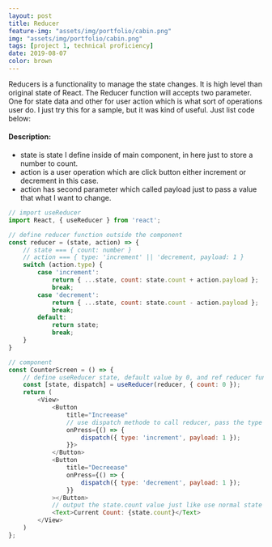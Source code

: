 ```yaml
---
layout: post
title: Reducer
feature-img: "assets/img/portfolio/cabin.png"
img: "assets/img/portfolio/cabin.png"
tags: [project 1, technical proficiency]
date: 2019-08-07
color: brown
---
```



Reducers is a functionality to manage the state changes. It is high level than original state of React. The Reducer function will accepts two parameter. One for state data and other for user action which is what sort of operations user do. I just try this for a sample, but it was kind of useful. Just list code below:

#### Description:
* state is state I define inside of main component, in here just to store a number to count. 
* action is a user operation which are click button either increment or decrement in this case.
* action has second parameter which called payload just to pass a value that what I want to change.

```javascript
// import useReducer
import React, { useReducer } from 'react';

// define reducer function outside the component
const reducer = (state, action) => {
    // state === { count: number }
    // action === { type: 'increment' || 'decrement, payload: 1 }
    switch (action.type) {
        case 'increment':
            return { ...state, count: state.count + action.payload };
            break;
        case 'decrement':
            return { ...state, count: state.count - action.payload };
            break;
        default:
            return state;
            break;
    }
}

// component
const CounterScreen = () => {
    // define useReducer state, default value by 0, and ref reducer function we have define above
    const [state, dispatch] = useReducer(reducer, { count: 0 });
    return (
        <View>
            <Button
                title="Increease"
                // use dispatch methode to call reducer, pass the type of action and the value of action with two parameter
                onPress={() => {
                    dispatch({ type: 'increment', payload: 1 });
                }}>
            </Button>
            <Button
                title="Decreease"
                onPress={() => {
                    dispatch({ type: 'decrement', payload: 1 });
                }}
            ></Button>
            // output the state.count value just like use normal state
            <Text>Current Count: {state.count}</Text>
        </View>
    )
};
```
